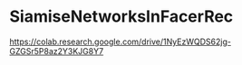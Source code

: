 # SiamiseNetworksInFacerRec
https://colab.research.google.com/drive/1NyEzWQDS62jg-GZGSr5P8az2Y3KJG8Y7
